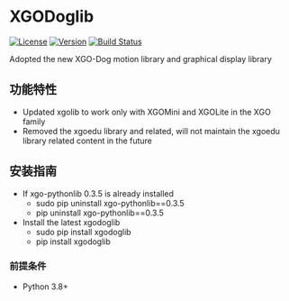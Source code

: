 # XGODoglib

[![License](https://img.shields.io/badge/license-MIT-blue.svg)](LICENSE)
[![Version](https://img.shields.io/badge/version-0.1.1-green.svg)]()
[![Build Status](https://travis-ci.org/username/repo.svg?branch=master)](https://travis-ci.org/username/repo)

Adopted the new XGO-Dog motion library and graphical display library

## 功能特性

- Updated xgolib to work only with XGOMini and XGOLite in the XGO family
- Removed the xgoedu library and related, will not maintain the xgoedu library related content in the future

## 安装指南
- If xgo-pythonlib 0.3.5 is already installed
  - sudo pip uninstall xgo-pythonlib==0.3.5
  - pip uninstall xgo-pythonlib==0.3.5
- Install the latest xgodoglib
  - sudo pip install xgodoglib
  - pip install xgodoglib     
### 前提条件

- Python 3.8+
